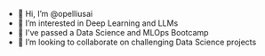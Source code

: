 - 👋 Hi, I’m @opelliusai
- 👀 I’m interested in Deep Learning and LLMs
- 🌱 I've passed a Data Science and MLOps Bootcamp
- 💞️ I’m looking to collaborate on challenging Data Science projects

<!---
opelliusai/opelliusai is a ✨ special ✨ repository because its `README.md` (this file) appears on your GitHub profile.
You can click the Preview link to take a look at your changes.
--->
